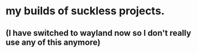 # my builds of suckless projects.
## (I have switched to wayland now so I don't really use any of this anymore)
